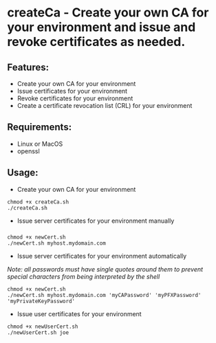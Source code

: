 # createCa - Create your own CA for your environment and issue and revoke certificates as needed.

## Features:
* Create your own CA for your environment
* Issue certificates for your environment
* Revoke certificates for your environment
* Create a certificate revocation list (CRL) for your environment

## Requirements:
* Linux or MacOS
* openssl

## Usage:
* Create your own CA for your environment
```shell
chmod +x createCa.sh
./createCa.sh
```

* Issue server certificates for your environment manually
### 
```shell
chmod +x newCert.sh
./newCert.sh myhost.mydomain.com
```

* Issue server certificates for your environment automatically

*Note: all passwords must have single quotes around them to prevent special characters from being interpreted by the shell*
```shell
chmod +x newCert.sh
./newCert.sh myhost.mydomain.com 'myCAPassword' 'myPFXPassword' 'myPrivateKeyPassword'
```


* Issue user certificates for your environment
```shell
chmod +x newUserCert.sh
./newUserCert.sh joe
